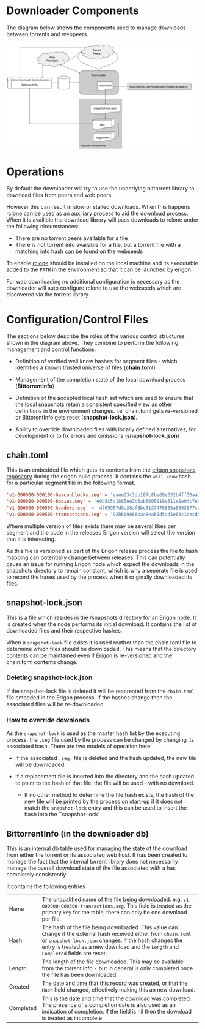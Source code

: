 # Downloader Components

The diagram below shows the components used to manage downloads between torrents and webpeers.

![components](components.png)

# Operations

By default the downloader will try to use the underlying bittorrent library to download files from peers and web peers.  

However this can result in slow or stalled downloads.  When this happens [rclone](https://rclone.org/) can be used as an auxiliary process to aid the download process.  When it is availible the download library will pass downloads to rclone under the following circumstances:

* There are no torrent peers available for a file
* There is not torrent info available for a file, but a torrent file with a matching info hash can be found on the webseeds

To enable [rclone](https://rclone.org/) should be installed on the local machine and its executable added to the `PATH` in the environment so that it can be launched by erigon.

For web downloading no additional configuration is necessary as the downloader will auto configure rclone to use the webseeds which are discovered via the torrent library.

# Configuration/Control Files

The sections below describe the roles of the various control structures shown in the diagram above.  They combine to perform the following management and control functions:

* Definition of verified well know hashes for segment files - which identifies a known trusted universe of files (**chain.toml**)

* Management of the completion state of the local download process (**BittorrentInfo**)

* Definition of the accepted local hash set which are used to ensure that the local snapshots retain a consistent specified view as other definitions in the environment changes.  i.e. chain.toml gets re-versioned or BittorentInfo gets reset (**snapshot-lock.json**).

* Ability to override downloaded files with locally defined alternatives, for development or to fix errors and omissions (**snapshot-lock.json**)

## chain.toml

This is an embedded file which gets its contents from the [erigon snapshots repository](https://github.com/ledgerwatch/erigon-snapshot) during the erigon build process. It contains 
the `well know` hash for a particular segment file in the following format. 

```toml
'v1-000000-000100-beaconblocks.seg' = 'eaee23c3db187c8be69e332b4ff50aa73380d0ef'
'v1-000000-000500-bodies.seg' = 'e9b5c5d1885ee3c6ab6005919e511e1e04c7e34e'
'v1-000000-000500-headers.seg' = 'df09957d8a28af3bc5137478885a8003677ca878'
'v1-000000-000500-transactions.seg' = '92bb09068baa8eab9d5ad5e69c1eecd404a82258'
```

Where multiple version of files exists there may be several likes per segment and the code in the released Erigon version will select the version that it is interesting.

As this file is versioned as part of the Erigon release process the file to hash mapping can potentially change between releases.  This can potentially cause an issue for running Erigon node which expect the downloads in the snapshots directory to remain constant, which is why a seperate file is used to record the hases used by the process when it originally downloaded its files.

## snapshot-lock.json

This is a file which resides in the <data-dir>/snapshots directory for an Erigon node.  It is created when the node performs its initial download.  It contains the list of downloaded files and their respective hashes.

When a `snapshot-lock` file exists it is used reather than the chain.toml file to determine which files should be downloaded.  This means that the directory contents can be maintained even if Erigon is re-versioned and the chain.toml contents change.

### Deleting snapshot-lock.json

If the snapshot-lock file is deleted it will be reacreated from the `chain.toml` file embeded in the Erigon process.  If the hashes change then the associated files will be re-downloaded.

### How to override downloads

As the `snapshot-lock` is used as the master hash list by the executing process, the `.seg` file used by the process can be changed by changing its associated hash.  There are two models of operation here:

* If the associated `.seg.` file is deleted and the hash updated, the new file will be downloaded.

* If a replacement file is inserted into the directory and the hash updated to point to the hash of that file, the file will be used - with no download.
    * If no other method to determine the file hash exists, the hash of the new file will be printed by the process on start-up if it does not match the `snapshot-lock` entry and this can be used to insert the hash into the ``snapshot-lock`

## BittorrentInfo (in the downloader db)

This is an internal db table used for managing the state of the download from either the torrent or its associated web host.  It has been created to manage the fact that the internal torrent library does not necessarily manage the overall download state of the file associated with a has completely consistently.

It contains the following entries

|||
|----|------|
| Name | The unqualified name of the file being downloaded.  e.g. `v1-000000-000500-transactions.seg`.  This field is treated as the primary key for the table, there can only be one download per file. |
| Hash | The hash of the file being downloaded.  This value can change if the external hash received either from `chain.toml` or `snapshot-lock.json` changes.  If the hash changes the entry is treated as a new download and the `Length` and `Completed` fields are reset. 
| Length | The length of the file downloaded.  This may be available from the torrent info - but in general is only completed once the file has been downloaded. |
| Created | The date and time that this record was created, or that the `Hash` field changed, effectively making this an new download. |
| Completed | This is the date and time that the download was completed.  The presence of a completion date is also used as an indication of completion.  If the field is nil then the download is treated as incomplete |

